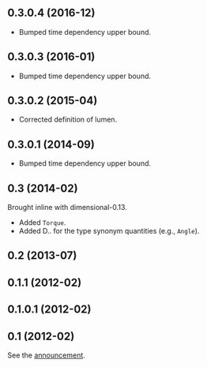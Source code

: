 0.3.0.4 (2016-12)
-----------------
*  Bumped time dependency upper bound.


0.3.0.3 (2016-01)
-----------------
*  Bumped time dependency upper bound.


0.3.0.2 (2015-04)
-----------------
*  Corrected definition of lumen.


0.3.0.1 (2014-09)
-----------------
*  Bumped time dependency upper bound.


0.3 (2014-02)
-------------
Brought inline with dimensional-0.13.

*  Added `Torque`.
*  Added D.. for the type synonym quantities (e.g., `Angle`).


0.2 (2013-07)
-------------


0.1.1 (2012-02)
---------------


0.1.0.1 (2012-02)
-----------------


0.1 (2012-02)
-------------
See the [announcement][1].

[1]: http://flygdynamikern.blogspot.se/2012/02/announce-dimensional-tf-010-statically.html
